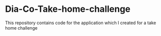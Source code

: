 # Dia-Co-Take-home-challenge
This repository contains code for the application which I created for a take home challenge
